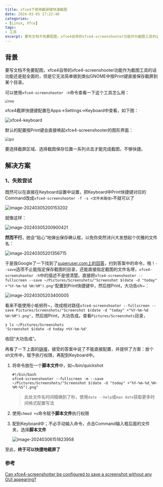 ```yaml
---
title: xfce4下使用截屏键快速截图
date: 2024-03-05 17:22:48
categories:
- [Linux, Xfce]
tags:
- 工具
excerpt: 要写文档不免要配图，xfce4自带的xfce4-screenshooter功能作为截图工具的话功能还是挺全面的，但是它无法简单做到类似GNOME中的按Print键直接保存截屏到某个目录；要实现此效果需要做一些配置。
---
```

## 背景

要写文档不免要配图，xfce4自带的xfce4-screenshooter功能作为截图工具的话功能还是挺全面的，但是它无法简单做到类似GNOME中按Print键直接保存截屏到某个目录。<!--more-->

可以使用`xfce4-screenshooter -h`命令查看一下这个工具怎么用：

<img src="quick-screen-shot-in-xfce4/xfce4-screenshooter-help.png" alt="help" style="zoom: 67%;" />

xfce4截屏快捷键配置在Apps->Settings->Keyboard中查看，如下图：

![xfce4-keyboard](quick-screen-shot-in-xfce4/xfce4-keyboard.png)

默认的配置按Print键会直接唤起xfce4-screenshooter的图形界面：

<img src="quick-screen-shot-in-xfce4/xfce4-screenshooter-gui.png" alt="gui" style="zoom:80%;" />

要选择截屏区域、选择截图保存位置一系列点击才能完成截图，不够快捷。

## 解决方案

### 1、失败尝试

既然可以在直接在Keyboard设置中设置，把Keyboard中Print快捷键对应的Command改成`xfce4-screenshooter -f -s <文件夹路径>`不就可以了

![image-20240305200153202](quick-screen-shot-in-xfce4/image-20240305200153202.png)

就像这样：

![image-20240305200900421](quick-screen-shot-in-xfce4/image-20240305200900421.png)

**然而不行**，她会“贴心”地弹出保存确认框，以免你突然诗兴大发想起个优雅的文件名：

![image-20240305201356715](quick-screen-shot-in-xfce4/image-20240305201356715.png)

于是我Google了一下找到了[superuser.com上的回答](https://superuser.com/a/1690531/1819287)，扫到答案中的命令，哦！`--save`选项不止能指定保存截图的目录，还能直接指定截图的文件名呀，`xfce4-screenshooter -h`中的描述不是很清楚。直接把`xfce4-screenshooter --fullscreen --save ~/Pictures/Screenshots/"Screenshot $(date -d "today" +"%Y-%m-%d %H:%M").png"`配置到Print快捷键中，然后按Print，大功告ch~：

![image-20240305203400005](quick-screen-shot-in-xfce4/image-20240305203400005.png)

看来不能使用小蚯蚓符~，改成相对路径`xfce4-screenshooter --fullscreen --save Pictures/Screenshots/"Screenshot $(date -d "today" +"%Y-%m-%d %H:%M").png"`，然后按Print，大功告成。查看`Pictures/Screenshots`目录，

```shell
❯ ls ~/Pictures/Screenshots
'Screenshot $(date -d today +%Y-%m-%d'
```

收回“大功告成”。

再看了一下上面的[链接](https://superuser.com/a/1690531/1819287)，接受的答案中说了不能直接配置，并提供了方案：放个sh文件中，赋予执行权限，再配到Keyboard中。

1. 将命令放在一个**脚本文件**中，如~/bin/quickshot

   ```shell
   #!/bin/bash
   xfce4-screenshooter --fullscreen -m --save ~/Pictures/Screenshots/"Screenshot $(date -d "today" +"%Y-%m-%d_%H-%M-%S").png"
   ```

   > 此处文件名时间精确到了秒，使用`date --help`或`man date`获取更多时间格式配置写法

2. 使用`chmod +x`命令赋予**脚本文件**执行权限

3. 配到Keyboard中；不必手动输入命令，点击Command输入框后面的文件夹，选择**脚本文件**

   ![image-20240306151823958](quick-screen-shot-in-xfce4/image-20240306151823958.png)

至此，**终于可以快捷地截屏了**

### 参考

[Can xfce4-screenshotter be configured to save a screenshot without any GUI appearing?](https://superuser.com/a/1690531/1819287 )
